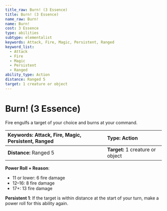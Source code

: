 ```yaml
---
title_raw: Burn! (3 Essence)
title: Burn! (3 Essence)
name_raw: Burn!
name: Burn!
cost: 3 Essence
type: abilities
subtype: elementalist
keywords: Attack, Fire, Magic, Persistent, Ranged
keyword_list:
  - Attack
  - Fire
  - Magic
  - Persistent
  - Ranged
ability_type: Action
distance: Ranged 5
target: 1 creature or object
---
```


# Burn! (3 Essence)

Fire engulfs a target of your choice and burns at your command.

| **Keywords:** Attack, Fire, Magic, Persistent, Ranged | **Type:** Action                 |
| :---------------------------------------------------- | :------------------------------- |
| **Distance:** Ranged 5                                | **Target:** 1 creature or object |

**Power Roll + Reason**:

- 11 or lower: 6 fire damage
- 12–16: 8 fire damage
- 17+: 13 fire damage

**Persistent 1**: If the target is within distance at the start of your turn, make a power roll for this ability again.
